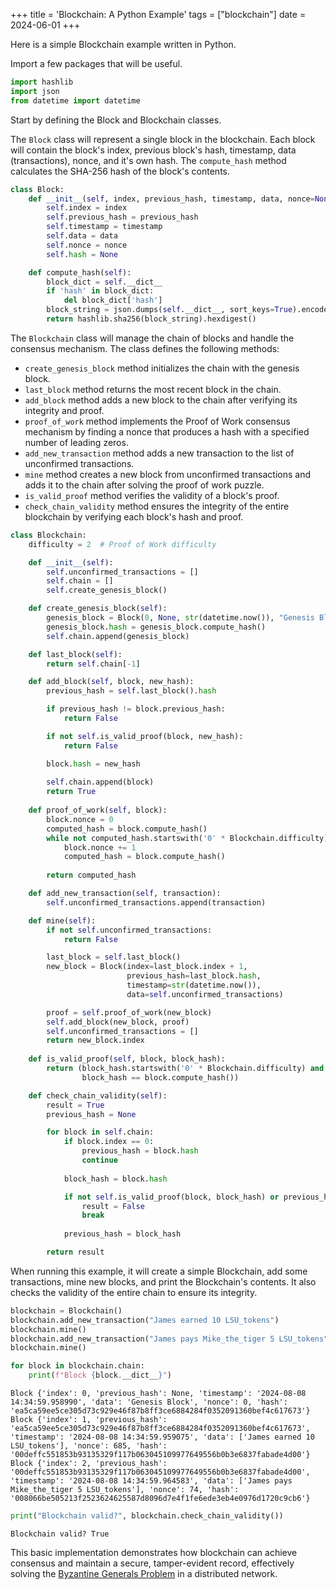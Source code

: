 +++
title = 'Blockchain: A Python Example'
tags = ["blockchain"]
date = 2024-06-01
+++

Here is a simple Blockchain example written in Python.

Import a few packages that will be useful.

```python
import hashlib
import json
from datetime import datetime
```

Start by defining the Block and Blockchain classes. 

The `Block` class will represent a single block in the blockchain.  Each block will contain the block's index, previous block's hash, timestamp, data (transactions), nonce, and it's own hash.  The `compute_hash` method calculates the SHA-256 hash of the block's contents.

```python
class Block:
    def __init__(self, index, previous_hash, timestamp, data, nonce=None):
        self.index = index
        self.previous_hash = previous_hash
        self.timestamp = timestamp
        self.data = data
        self.nonce = nonce
        self.hash = None

    def compute_hash(self):
        block_dict = self.__dict__
        if 'hash' in block_dict:
            del block_dict['hash']
        block_string = json.dumps(self.__dict__, sort_keys=True).encode()
        return hashlib.sha256(block_string).hexdigest()
```

The `Blockchain` class will manage the chain of blocks and handle the consensus mechanism.  The class defines the following methods:
- `create_genesis_block` method initializes the chain with the genesis block.
- `last_block` method returns the most recent block in the chain.
- `add_block` method adds a new block to the chain after verifying its integrity and proof.
- `proof_of_work` method implements the Proof of Work consensus mechanism by finding a nonce that produces a hash with a specified number of leading zeros.
- `add_new_transaction` method adds a new transaction to the list of unconfirmed transactions.
- `mine` method creates a new block from unconfirmed transactions and adds it to the chain after solving the proof of work puzzle.
- `is_valid_proof` method verifies the validity of a block's proof.
- `check_chain_validity` method ensures the integrity of the entire blockchain by verifying each block's hash and proof.

```python
class Blockchain:
    difficulty = 2  # Proof of Work difficulty

    def __init__(self):
        self.unconfirmed_transactions = []
        self.chain = []
        self.create_genesis_block()

    def create_genesis_block(self):
        genesis_block = Block(0, None, str(datetime.now()), "Genesis Block", 0)
        genesis_block.hash = genesis_block.compute_hash()
        self.chain.append(genesis_block)

    def last_block(self):
        return self.chain[-1]

    def add_block(self, block, new_hash):
        previous_hash = self.last_block().hash

        if previous_hash != block.previous_hash:
            return False

        if not self.is_valid_proof(block, new_hash):
            return False

        block.hash = new_hash
        
        self.chain.append(block)
        return True
    
    def proof_of_work(self, block):
        block.nonce = 0
        computed_hash = block.compute_hash()
        while not computed_hash.startswith('0' * Blockchain.difficulty):
            block.nonce += 1
            computed_hash = block.compute_hash()
        
        return computed_hash

    def add_new_transaction(self, transaction):
        self.unconfirmed_transactions.append(transaction)

    def mine(self):
        if not self.unconfirmed_transactions:
            return False

        last_block = self.last_block()
        new_block = Block(index=last_block.index + 1,
                          previous_hash=last_block.hash,
                          timestamp=str(datetime.now()),
                          data=self.unconfirmed_transactions)

        proof = self.proof_of_work(new_block)
        self.add_block(new_block, proof)
        self.unconfirmed_transactions = []
        return new_block.index
    
    def is_valid_proof(self, block, block_hash):
        return (block_hash.startswith('0' * Blockchain.difficulty) and
                block_hash == block.compute_hash())

    def check_chain_validity(self):
        result = True
        previous_hash = None

        for block in self.chain:
            if block.index == 0:
                previous_hash = block.hash
                continue 
                
            block_hash = block.hash

            if not self.is_valid_proof(block, block_hash) or previous_hash != block.previous_hash:
                result = False
                break
                
            previous_hash = block_hash

        return result
```

When running this example, it will create a simple Blockchain, add some transactions, mine new blocks, and print the Blockchain's contents. It also checks the validity of the entire chain to ensure its integrity.

```python
blockchain = Blockchain()
blockchain.add_new_transaction("James earned 10 LSU_tokens")
blockchain.mine()
blockchain.add_new_transaction("James pays Mike_the_tiger 5 LSU_tokens")
blockchain.mine()
```

```python
for block in blockchain.chain:
    print(f"Block {block.__dict__}")
```

```
Block {'index': 0, 'previous_hash': None, 'timestamp': '2024-08-08 14:34:59.958990', 'data': 'Genesis Block', 'nonce': 0, 'hash': 'ea5ca59ee5ce305d73c929e46f87b8ff3ce6884284f0352091360bef4c617673'}
Block {'index': 1, 'previous_hash': 'ea5ca59ee5ce305d73c929e46f87b8ff3ce6884284f0352091360bef4c617673', 'timestamp': '2024-08-08 14:34:59.959075', 'data': ['James earned 10 LSU_tokens'], 'nonce': 685, 'hash': '00deffc551853b93135329f117b063045109977649556b0b3e6837fabade4d00'}
Block {'index': 2, 'previous_hash': '00deffc551853b93135329f117b063045109977649556b0b3e6837fabade4d00', 'timestamp': '2024-08-08 14:34:59.964583', 'data': ['James pays Mike_the_tiger 5 LSU_tokens'], 'nonce': 74, 'hash': '008066be505213f2523624625587d8096d7e4f1fe6ede3eb4e0976d1720c9cb6'}
```

```python
print("Blockchain valid?", blockchain.check_chain_validity())
```

```
Blockchain valid? True
```

This basic implementation demonstrates how blockchain can achieve consensus and maintain a secure, tamper-evident record, effectively solving the [Byzantine Generals Problem](https://blog.agilephd.com/posts/blockchain_byzantine/) in a distributed network.